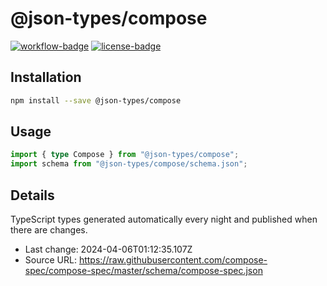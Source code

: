 # @json-types/compose

[![workflow-badge]](https://github.com/swordev/json-types/actions/workflows/ci.yaml) [![license-badge]](https://github.com/swordev/json-types#license)

[workflow-badge]: https://img.shields.io/github/actions/workflow/status/swordev/json-types/ci.yaml?branch=main
[license-badge]: https://img.shields.io/github/license/swordev/json-types

## Installation

```sh
npm install --save @json-types/compose
```

## Usage

```ts
import { type Compose } from "@json-types/compose";
import schema from "@json-types/compose/schema.json";
```

## Details

TypeScript types generated automatically every night and published when there are changes.

- Last change: 2024-04-06T01:12:35.107Z
- Source URL: https://raw.githubusercontent.com/compose-spec/compose-spec/master/schema/compose-spec.json

